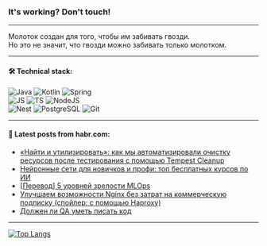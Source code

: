 ### It's working? Don't touch!

---
Молоток создан для того, чтобы им забивать гвозди. <br>
Но это не значит, что гвозди можно забивать только молотком.

---

#### 🛠️ Technical stack:

![Java](https://img.shields.io/badge/Java-informational?logo=Oracle&style=flat&logoColor=white&color=FF4500)
![Kotlin](https://img.shields.io/badge/Kotlin-informational?logo=Kotlin&style=flat&logoColor=white&color=774D97)
![Spring](https://img.shields.io/badge/SpringBoot-informational?logo=SpringBoot&style=flat&logoColor=white&color=6DB33F) <br>
![JS](https://img.shields.io/badge/JS-informational?logo=javaScript&style=flat&logoColor=black&color=F7Df1E)
![TS](https://img.shields.io/badge/TypeScript-informational?logo=typeScript&style=flat&logoColor=black&color=0667A8)
![NodeJS](https://img.shields.io/badge/NodeJS-informational?logo=node.js&style=flat&logoColor=white&color=70A760) <br>
![Nest](https://img.shields.io/badge/NestJS-informational?logo=NestJS&style=flat&logoColor=white&color=E0234E)
![PostgreSQL](https://img.shields.io/badge/PostgreSQL-informational?logo=PostgreSQL&style=flat&logoColor=white&color=DAA520)
![Git](https://img.shields.io/badge/Git-informational?logo=git&style=flat&logoColor=white&color=778899)

___

#### 💬 Latest posts from habr.com:

<!-- BLOG-POST-LIST:START -->
- [«Найти и утилизировать»: как мы автоматизировали очистку ресурсов после тестирования с помощью Tempest Cleanup](https://habr.com/ru/companies/selectel/articles/774316/?utm_source=habrahabr&utm_medium=rss&utm_campaign=774316)
- [Нейронные сети для новичков и профи: топ бесплатных курсов по ИИ](https://habr.com/ru/companies/bothub/articles/774390/?utm_source=habrahabr&utm_medium=rss&utm_campaign=774390)
- [[Перевод] 5 уровней зрелости MLOps](https://habr.com/ru/companies/vk/articles/772538/?utm_source=habrahabr&utm_medium=rss&utm_campaign=772538)
- [Улучшаем возможности Nginx без затрат на коммерческую подписку &lpar;спойлер: с помощью Haproxy&rpar;](https://habr.com/ru/companies/netologyru/articles/769394/?utm_source=habrahabr&utm_medium=rss&utm_campaign=769394)
- [Должен ли QA уметь писать код](https://habr.com/ru/companies/tinkoff/articles/774340/?utm_source=habrahabr&utm_medium=rss&utm_campaign=774340)
<!-- BLOG-POST-LIST:END -->

---
[![Top Langs](https://github-readme-stats-git-master-advtsetting-gmailcom.vercel.app/api/top-langs/?username=zloylis&langs_count=10&hide_title=false&title_color=e6edf3&size_weight=0.5&count_weight=0.5&layout=compact&hide_border=true&theme=dracula)](https://github.com/zloylis)

<!-- ![GitHub stats](https://github-readme-stats-git-master-advtsetting-gmailcom.vercel.app/api?username=zloylis&show_icons=true&hide_border=true&theme=dracula&hide_title=true&include_all_commits=true&count_private=true&hide=contribs&hide_rank=true) -->
